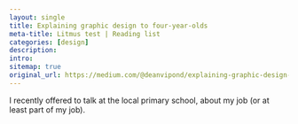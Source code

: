 ```yaml
---
layout: single
title: Explaining graphic design to four-year-olds
meta-title: Litmus test | Reading list
categories: [design]
description: 
intro: 
sitemap: true
original_url: https://medium.com/@deanvipond/explaining-graphic-design-to-four-year-olds-fe9257ffaf3d#.i7u2f8nk7
---
```


I recently offered to talk at the local primary school, about my job (or at least part of my job).